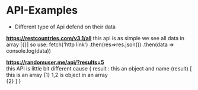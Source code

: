 # API-Examples

* Different type of Api defend on their data 

<b>https://restcountries.com/v3.1/all</b> this api is as simple we see all data in array 
  [{}]
so use:
       fetch('http link')
       .then(res=>res.json())
       .then(data => console.log(data))

<b>https://randomuser.me/api/?results=5</b> </br>
this API is little bit different cause 
{ result : this an object and name (result)
     [ this is an array 
         {1} 1,2 is object in an array  
         {2}
     ]
}